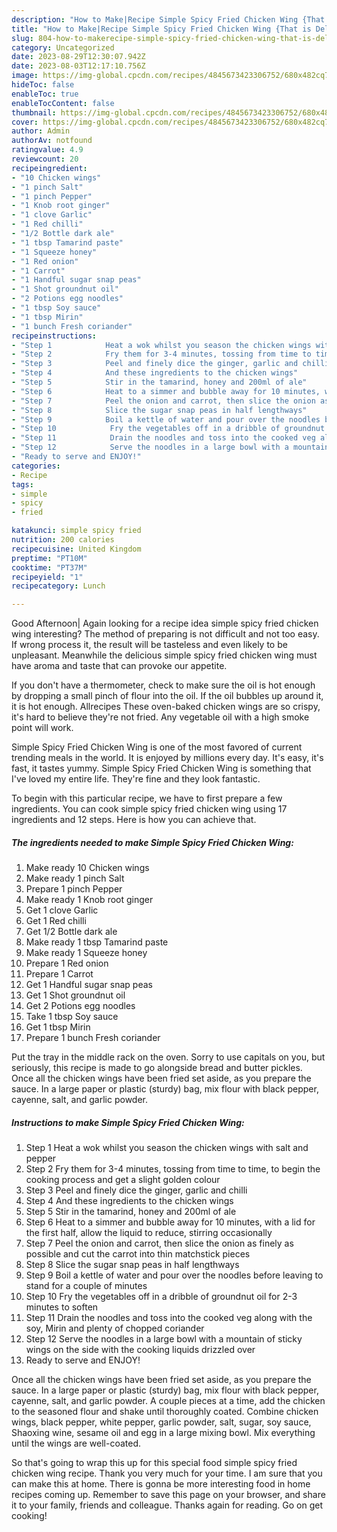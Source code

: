 ```yaml
---
description: "How to Make|Recipe Simple Spicy Fried Chicken Wing {That is Delicious"
title: "How to Make|Recipe Simple Spicy Fried Chicken Wing {That is Delicious"
slug: 804-how-to-makerecipe-simple-spicy-fried-chicken-wing-that-is-delicious
category: Uncategorized
date: 2023-08-29T12:30:07.942Z
date: 2023-08-03T12:17:10.756Z
image: https://img-global.cpcdn.com/recipes/4845673423306752/680x482cq70/simple-spicy-fried-chicken-wing-recipe-main-photo.jpg
hideToc: false
enableToc: true
enableTocContent: false
thumbnail: https://img-global.cpcdn.com/recipes/4845673423306752/680x482cq70/simple-spicy-fried-chicken-wing-recipe-main-photo.jpg
cover: https://img-global.cpcdn.com/recipes/4845673423306752/680x482cq70/simple-spicy-fried-chicken-wing-recipe-main-photo.jpg
author: Admin
authorAv: notfound
ratingvalue: 4.9
reviewcount: 20
recipeingredient:
- "10 Chicken wings"
- "1 pinch Salt"
- "1 pinch Pepper"
- "1 Knob root ginger"
- "1 clove Garlic"
- "1 Red chilli"
- "1/2 Bottle dark ale"
- "1 tbsp Tamarind paste"
- "1 Squeeze honey"
- "1 Red onion"
- "1 Carrot"
- "1 Handful sugar snap peas"
- "1 Shot groundnut oil"
- "2 Potions egg noodles"
- "1 tbsp Soy sauce"
- "1 tbsp Mirin"
- "1 bunch Fresh coriander"
recipeinstructions:
- "Step 1            Heat a wok whilst you season the chicken wings with salt and pepper"
- "Step 2            Fry them for 3-4 minutes, tossing from time to time, to begin the cooking process and get a slight golden colour"
- "Step 3            Peel and finely dice the ginger, garlic and chilli"
- "Step 4            And these ingredients to the chicken wings"
- "Step 5            Stir in the tamarind, honey and 200ml of ale"
- "Step 6            Heat to a simmer and bubble away for 10 minutes, with a lid for the first half, allow the liquid to reduce, stirring occasionally"
- "Step 7            Peel the onion and carrot, then slice the onion as finely as possible and cut the carrot into thin matchstick pieces"
- "Step 8            Slice the sugar snap peas in half lengthways"
- "Step 9            Boil a kettle of water and pour over the noodles before leaving to stand for a couple of minutes"
- "Step 10            Fry the vegetables off in a dribble of groundnut oil for 2-3 minutes to soften"
- "Step 11            Drain the noodles and toss into the cooked veg along with the soy, Mirin and plenty of chopped coriander"
- "Step 12            Serve the noodles in a large bowl with a mountain of sticky wings on the side with the cooking liquids drizzled over"
- "Ready to serve and ENJOY!"
categories:
- Recipe
tags:
- simple
- spicy
- fried

katakunci: simple spicy fried 
nutrition: 200 calories
recipecuisine: United Kingdom
preptime: "PT10M"
cooktime: "PT37M"
recipeyield: "1"
recipecategory: Lunch

---
```



Good Afternoon| Again looking for a recipe idea simple spicy fried chicken wing interesting? The method of preparing is not difficult and not too easy. If wrong process it, the result will be tasteless and even likely to be unpleasant. Meanwhile the delicious simple spicy fried chicken wing must have aroma and taste that can provoke our appetite.





If you don&#39;t have a thermometer, check to make sure the oil is hot enough by dropping a small pinch of flour into the oil. If the oil bubbles up around it, it is hot enough. Allrecipes These oven-baked chicken wings are so crispy, it&#39;s hard to believe they&#39;re not fried. Any vegetable oil with a high smoke point will work.

Simple Spicy Fried Chicken Wing is one of the most favored of current trending meals in the world. It is enjoyed by millions every day. It's easy, it's fast, it tastes yummy. Simple Spicy Fried Chicken Wing is something that I've loved my entire life. They're fine and they look fantastic.


To begin with this particular recipe, we have to first prepare a few ingredients. You can cook simple spicy fried chicken wing using 17 ingredients and 12 steps. Here is how you can achieve that.

<!--inarticleads1-->

##### The ingredients needed to make Simple Spicy Fried Chicken Wing:

1. Make ready 10 Chicken wings
1. Make ready 1 pinch Salt
1. Prepare 1 pinch Pepper
1. Make ready 1 Knob root ginger
1. Get 1 clove Garlic
1. Get 1 Red chilli
1. Get 1/2 Bottle dark ale
1. Make ready 1 tbsp Tamarind paste
1. Make ready 1 Squeeze honey
1. Prepare 1 Red onion
1. Prepare 1 Carrot
1. Get 1 Handful sugar snap peas
1. Get 1 Shot groundnut oil
1. Get 2 Potions egg noodles
1. Take 1 tbsp Soy sauce
1. Get 1 tbsp Mirin
1. Prepare 1 bunch Fresh coriander


Put the tray in the middle rack on the oven. Sorry to use capitals on you, but seriously, this recipe is made to go alongside bread and butter pickles. Once all the chicken wings have been fried set aside, as you prepare the sauce. In a large paper or plastic (sturdy) bag, mix flour with black pepper, cayenne, salt, and garlic powder. 

<!--inarticleads2-->

##### Instructions to make Simple Spicy Fried Chicken Wing:

1. Step 1            Heat a wok whilst you season the chicken wings with salt and pepper
1. Step 2            Fry them for 3-4 minutes, tossing from time to time, to begin the cooking process and get a slight golden colour
1. Step 3            Peel and finely dice the ginger, garlic and chilli
1. Step 4            And these ingredients to the chicken wings
1. Step 5            Stir in the tamarind, honey and 200ml of ale
1. Step 6            Heat to a simmer and bubble away for 10 minutes, with a lid for the first half, allow the liquid to reduce, stirring occasionally
1. Step 7            Peel the onion and carrot, then slice the onion as finely as possible and cut the carrot into thin matchstick pieces
1. Step 8            Slice the sugar snap peas in half lengthways
1. Step 9            Boil a kettle of water and pour over the noodles before leaving to stand for a couple of minutes
1. Step 10            Fry the vegetables off in a dribble of groundnut oil for 2-3 minutes to soften
1. Step 11            Drain the noodles and toss into the cooked veg along with the soy, Mirin and plenty of chopped coriander
1. Step 12            Serve the noodles in a large bowl with a mountain of sticky wings on the side with the cooking liquids drizzled over
1. Ready to serve and ENJOY!

Once all the chicken wings have been fried set aside, as you prepare the sauce. In a large paper or plastic (sturdy) bag, mix flour with black pepper, cayenne, salt, and garlic powder. A couple pieces at a time, add the chicken to the seasoned flour and shake until thoroughly coated. Combine chicken wings, black pepper, white pepper, garlic powder, salt, sugar, soy sauce, Shaoxing wine, sesame oil and egg in a large mixing bowl. Mix everything until the wings are well-coated. 

So that's going to wrap this up for this special food simple spicy fried chicken wing recipe. Thank you very much for your time. I am sure that you can make this at home. There is gonna be more interesting food in home recipes coming up. Remember to save this page on your browser, and share it to your family, friends and colleague. Thanks again for reading. Go on get cooking!
